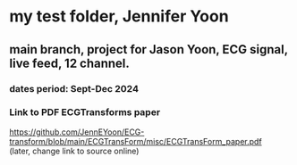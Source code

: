 # my test folder, Jennifer Yoon  
## main branch, project for Jason Yoon, ECG signal, live feed, 12 channel.  
### dates period: Sept-Dec 2024   



### Link to PDF ECGTransforms paper  
https://github.com/JennEYoon/ECG-transform/blob/main/ECGTransForm/misc/ECGTransForm_paper.pdf  
(later, change link to source online)


